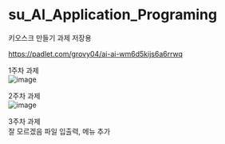 # su_AI_Application_Programing
키오스크 만들기 과제 저장용

https://padlet.com/grovy04/ai-ai-wm6d5kijs6a6rrwq

1주차 과제<br>
![image](https://user-images.githubusercontent.com/84830345/232357822-59a5b0d3-3bbf-45b4-b649-4c83c457b220.png)

2주차 과제<br>
![image](https://user-images.githubusercontent.com/84830345/232357841-c6fd7ab6-720b-4dc9-8b29-9b2f05ef4b10.png)

3주차 과제<br>
잘 모르겠음
파일 입출력, 메뉴 추가
